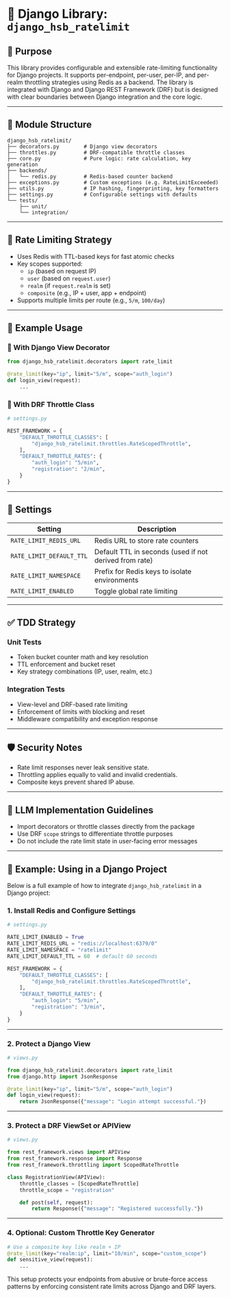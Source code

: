 # 🚦 Django Library: `django_hsb_ratelimit`

## 📌 Purpose

This library provides configurable and extensible rate-limiting functionality for Django projects. It supports per-endpoint, per-user, per-IP, and per-realm throttling strategies using Redis as a backend. The library is integrated with Django and Django REST Framework (DRF) but is designed with clear boundaries between Django integration and the core logic.

---

## 📁 Module Structure

```
django_hsb_ratelimit/
├── decorators.py        # Django view decorators
├── throttles.py         # DRF-compatible throttle classes
├── core.py              # Pure logic: rate calculation, key generation
├── backends/
│   └── redis.py         # Redis-based counter backend
├── exceptions.py        # Custom exceptions (e.g. RateLimitExceeded)
├── utils.py             # IP hashing, fingerprinting, key formatters
├── settings.py          # Configurable settings with defaults
└── tests/
    ├── unit/
    └── integration/
```

---

## 🧠 Rate Limiting Strategy

- Uses Redis with TTL-based keys for fast atomic checks
- Key scopes supported:
  - `ip` (based on request IP)
  - `user` (based on `request.user`)
  - `realm` (if `request.realm` is set)
  - `composite` (e.g., IP + user, app + endpoint)
- Supports multiple limits per route (e.g., `5/m`, `100/day`)

---

## 🧪 Example Usage

### 🎯 With Django View Decorator

```python
from django_hsb_ratelimit.decorators import rate_limit

@rate_limit(key="ip", limit="5/m", scope="auth_login")
def login_view(request):
    ...
```

### 🔄 With DRF Throttle Class

```python
# settings.py

REST_FRAMEWORK = {
    "DEFAULT_THROTTLE_CLASSES": [
        "django_hsb_ratelimit.throttles.RateScopedThrottle",
    ],
    "DEFAULT_THROTTLE_RATES": {
        "auth_login": "5/min",
        "registration": "2/min",
    }
}
```

---

## 🔧 Settings

| Setting                             | Description                                                  |
|-------------------------------------|--------------------------------------------------------------|
| `RATE_LIMIT_REDIS_URL`              | Redis URL to store rate counters                             |
| `RATE_LIMIT_DEFAULT_TTL`            | Default TTL in seconds (used if not derived from rate)       |
| `RATE_LIMIT_NAMESPACE`              | Prefix for Redis keys to isolate environments                |
| `RATE_LIMIT_ENABLED`                | Toggle global rate limiting                                  |

---

## ✅ TDD Strategy

### Unit Tests
- Token bucket counter math and key resolution
- TTL enforcement and bucket reset
- Key strategy combinations (IP, user, realm, etc.)

### Integration Tests
- View-level and DRF-based rate limiting
- Enforcement of limits with blocking and reset
- Middleware compatibility and exception response

---

## 🛡 Security Notes

- Rate limit responses never leak sensitive state.
- Throttling applies equally to valid and invalid credentials.
- Composite keys prevent shared IP abuse.

---

## 🤖 LLM Implementation Guidelines

- Import decorators or throttle classes directly from the package
- Use DRF `scope` strings to differentiate throttle purposes
- Do not include the rate limit state in user-facing error messages

---

## 🚀 Example: Using in a Django Project

Below is a full example of how to integrate `django_hsb_ratelimit` in a Django project:

### 1. Install Redis and Configure Settings

```python
# settings.py

RATE_LIMIT_ENABLED = True
RATE_LIMIT_REDIS_URL = "redis://localhost:6379/0"
RATE_LIMIT_NAMESPACE = "ratelimit"
RATE_LIMIT_DEFAULT_TTL = 60  # default 60 seconds

REST_FRAMEWORK = {
    "DEFAULT_THROTTLE_CLASSES": [
        "django_hsb_ratelimit.throttles.RateScopedThrottle",
    ],
    "DEFAULT_THROTTLE_RATES": {
        "auth_login": "5/min",
        "registration": "3/min",
    }
}
```

---

### 2. Protect a Django View

```python
# views.py

from django_hsb_ratelimit.decorators import rate_limit
from django.http import JsonResponse

@rate_limit(key="ip", limit="5/m", scope="auth_login")
def login_view(request):
    return JsonResponse({"message": "Login attempt successful."})
```

---

### 3. Protect a DRF ViewSet or APIView

```python
# views.py

from rest_framework.views import APIView
from rest_framework.response import Response
from rest_framework.throttling import ScopedRateThrottle

class RegistrationView(APIView):
    throttle_classes = [ScopedRateThrottle]
    throttle_scope = "registration"

    def post(self, request):
        return Response({"message": "Registered successfully."})
```

---

### 4. Optional: Custom Throttle Key Generator

```python
# Use a composite key like realm + IP
@rate_limit(key="realm:ip", limit="10/min", scope="custom_scope")
def sensitive_view(request):
    ...
```

This setup protects your endpoints from abusive or brute-force access patterns by enforcing consistent rate limits across Django and DRF layers.
